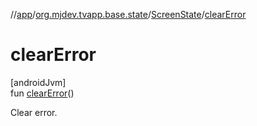 //[app](../../../index.md)/[org.mjdev.tvapp.base.state](../index.md)/[ScreenState](index.md)/[clearError](clear-error.md)

# clearError

[androidJvm]\
fun [clearError](clear-error.md)()

Clear error.

